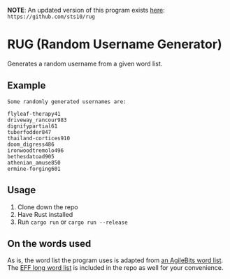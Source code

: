 **NOTE**: An updated version of this program exists [here](https://github.com/sts10/rug): `https://github.com/sts10/rug`

# RUG (Random Username Generator)

Generates a random username from a given word list.

## Example

```text
Some randomly generated usernames are:

flyleaf-therapy41
driveway_rancour983
dignifypartial61
tuberfodder847
thailand-cortices910
doom_digress486
ironwoodtremolo496
bethesdatoad905
athenian_amuse850
ermine-forging601
```

## Usage

1. Clone down the repo
2. Have Rust installed
3. Run `cargo run` or `cargo run --release`

## On the words used

As is, the word list the program uses is adapted from [an AgileBits word list](https://github.com/agilebits/crackme/blob/master/doc/AgileWords.txt). The [EFF long word list](https://www.eff.org/files/2016/07/18/eff_large_wordlist.txt) is included in the repo as well for your convenience.
